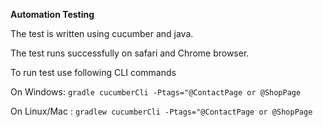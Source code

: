 **Automation Testing**

The test is written using cucumber and java.

The test runs successfully on safari and Chrome browser.

To run test use following CLI commands

On Windows:
    ```gradle cucumberCli -Ptags="@ContactPage or @ShopPage```

On Linux/Mac :
    ```gradlew cucumberCli -Ptags="@ContactPage or @ShopPage```
